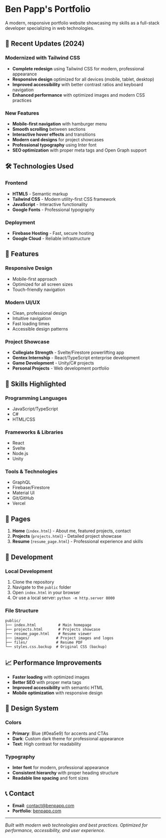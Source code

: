 # Ben Papp's Portfolio

A modern, responsive portfolio website showcasing my skills as a full-stack developer specializing in web technologies.

## 🚀 Recent Updates (2024)

### Modernized with Tailwind CSS

- **Complete redesign** using Tailwind CSS for modern, professional appearance
- **Responsive design** optimized for all devices (mobile, tablet, desktop)
- **Improved accessibility** with better contrast ratios and keyboard navigation
- **Enhanced performance** with optimized images and modern CSS practices

### New Features

- **Mobile-first navigation** with hamburger menu
- **Smooth scrolling** between sections
- **Interactive hover effects** and transitions
- **Modern card designs** for project showcases
- **Professional typography** using Inter font
- **SEO optimization** with proper meta tags and Open Graph support

## 🛠️ Technologies Used

### Frontend

- **HTML5** - Semantic markup
- **Tailwind CSS** - Modern utility-first CSS framework
- **JavaScript** - Interactive functionality
- **Google Fonts** - Professional typography

### Deployment

- **Firebase Hosting** - Fast, secure hosting
- **Google Cloud** - Reliable infrastructure

## 📱 Features

### Responsive Design

- Mobile-first approach
- Optimized for all screen sizes
- Touch-friendly navigation

### Modern UI/UX

- Clean, professional design
- Intuitive navigation
- Fast loading times
- Accessible design patterns

### Project Showcase

- **Collegiate Strength** - Svelte/Firestore powerlifting app
- **Gentex Internship** - React/TypeScript enterprise development
- **Game Development** - Unity/C# projects
- **Personal Projects** - Web development portfolio

## 🎯 Skills Highlighted

### Programming Languages

- JavaScript/TypeScript
- C#
- HTML/CSS

### Frameworks & Libraries

- React
- Svelte
- Node.js
- Unity

### Tools & Technologies

- GraphQL
- Firebase/Firestore
- Material UI
- Git/GitHub
- Vercel

## 📄 Pages

1. **Home** (`index.html`) - About me, featured projects, contact
2. **Projects** (`projects.html`) - Detailed project showcase
3. **Resume** (`resume_page.html`) - Professional experience and skills

## 🔧 Development

### Local Development

1. Clone the repository
2. Navigate to the `public` folder
3. Open `index.html` in your browser
4. Or use a local server: `python -m http.server 8000`

### File Structure

```
public/
├── index.html          # Main homepage
├── projects.html       # Projects showcase
├── resume_page.html    # Resume viewer
├── images/            # Project images and logos
├── files/             # Resume PDF
└── styles.css.backup  # Original CSS (backup)
```

## 📈 Performance Improvements

- **Faster loading** with optimized images
- **Better SEO** with proper meta tags
- **Improved accessibility** with semantic HTML
- **Mobile optimization** with responsive design

## 🎨 Design System

### Colors

- **Primary**: Blue (#0ea5e9) for accents and CTAs
- **Dark**: Custom dark theme for professional appearance
- **Text**: High contrast for readability

### Typography

- **Inter font** for modern, professional appearance
- **Consistent hierarchy** with proper heading structure
- **Readable line spacing** and font sizes

## 📞 Contact

- **Email**: contact@benpapp.com
- **Portfolio**: [benpapp.com](https://benpapp.com)

---

_Built with modern web technologies and best practices. Optimized for performance, accessibility, and user experience._
